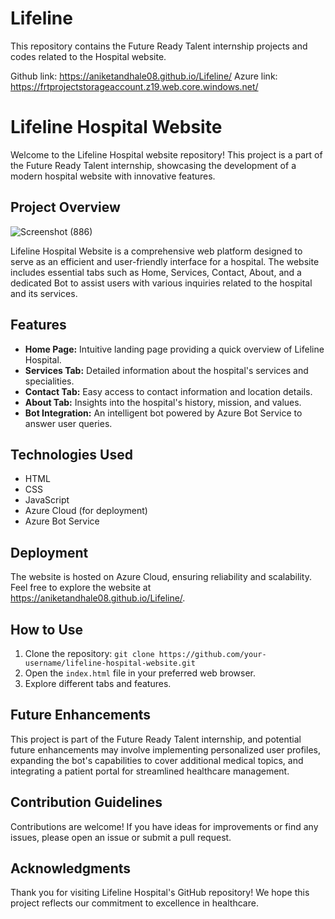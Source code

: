 # Lifeline
This repository contains the Future Ready Talent internship projects and codes related to the Hospital website.

Github link: https://aniketandhale08.github.io/Lifeline/
Azure link: https://frtprojectstorageaccount.z19.web.core.windows.net/
# Lifeline Hospital Website

Welcome to the Lifeline Hospital website repository! This project is a part of the Future Ready Talent internship, showcasing the development of a modern hospital website with innovative features.

## Project Overview
![Screenshot (886)](https://github.com/aniketandhale08/Lifeline/assets/99685171/2079ddcf-96ff-4f3e-9a16-ba0d6b84a55f)

Lifeline Hospital Website is a comprehensive web platform designed to serve as an efficient and user-friendly interface for a hospital. The website includes essential tabs such as Home, Services, Contact, About, and a dedicated Bot to assist users with various inquiries related to the hospital and its services.

## Features

- **Home Page:** Intuitive landing page providing a quick overview of Lifeline Hospital.
- **Services Tab:** Detailed information about the hospital's services and specialities.
- **Contact Tab:** Easy access to contact information and location details.
- **About Tab:** Insights into the hospital's history, mission, and values.
- **Bot Integration:** An intelligent bot powered by Azure Bot Service to answer user queries.

## Technologies Used

- HTML
- CSS
- JavaScript
- Azure Cloud (for deployment)
- Azure Bot Service

## Deployment

The website is hosted on Azure Cloud, ensuring reliability and scalability. Feel free to explore the website at https://aniketandhale08.github.io/Lifeline/.

## How to Use

1. Clone the repository: `git clone https://github.com/your-username/lifeline-hospital-website.git`
2. Open the `index.html` file in your preferred web browser.
3. Explore different tabs and features.

## Future Enhancements

This project is part of the Future Ready Talent internship, and potential future enhancements may involve implementing personalized user profiles, 
expanding the bot's capabilities to cover additional medical topics, and integrating a patient portal for streamlined healthcare management.

## Contribution Guidelines

Contributions are welcome! If you have ideas for improvements or find any issues, please open an issue or submit a pull request.

## Acknowledgments

Thank you for visiting Lifeline Hospital's GitHub repository! We hope this project reflects our commitment to excellence in healthcare.

